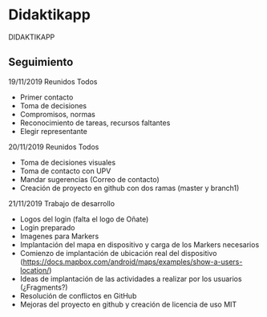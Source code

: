 # Didaktikapp
DIDAKTIKAPP



Seguimiento
------------------------------------------------------------------------
19/11/2019 Reunidos Todos
- Primer contacto
- Toma de decisiones
- Compromisos, normas
- Reconocimiento de tareas, recursos faltantes
- Elegir representante

20/11/2019 Reunidos Todos
- Toma de decisiones visuales
- Toma de contacto con UPV
- Mandar sugerencias (Correo de contacto)
- Creación de proyecto en github con dos ramas (master y branch1)

21/11/2019 Trabajo de desarrollo
- Logos del login (falta el logo de Oñate)
- Login preparado
- Imagenes para Markers
- Implantación del mapa en dispositivo y carga de los Markers necesarios
- Comienzo de implantación de ubicación real del dispositivo (https://docs.mapbox.com/android/maps/examples/show-a-users-location/)
- Ideas de implantación de las actividades a realizar por los usuarios (¿Fragments?)
- Resolución de conflictos en GitHub
- Mejoras del proyecto en github y creación de licencia de uso MIT
